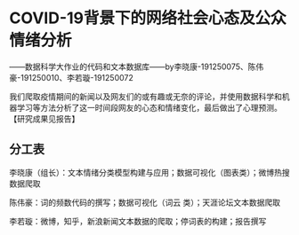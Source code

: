# COVID-19背景下的网络社会心态及公众情绪分析
——数据科学大作业的代码和文本数据库——by李晓康-191250075、陈伟豪-191250010、李若璇-191250072

我们爬取疫情期间的新闻以及网友们的或有趣或无奈的评论，并使用数据科学和机器学习等方法分析了这一时间段网友的心态和情绪变化，最后做出了心理预测。 【研究成果见报告】

## 分工表

李晓康（组长）：文本情绪分类模型构建与应用；数据可视化（图表类）；微博热搜数据爬取

陈伟豪：词的频数代码的撰写；数据可视化（词云 类）；天涯论坛文本数据爬取

李若璇：微博，知乎，新浪新闻文本数据的爬取；停词表的构建；报告撰写
